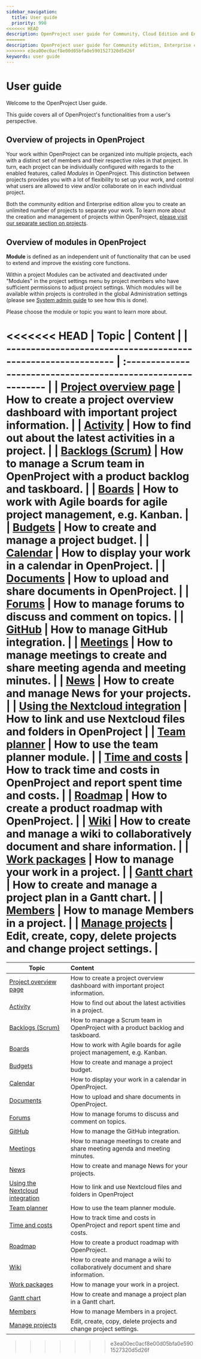 ```yaml
---
sidebar_navigation:
  title: User guide
  priority: 990
<<<<<<< HEAD
description: OpenProject user guide for Community, Cloud Edition and Enterprise Edition.
=======
description: OpenProject user guide for Community edition, Enterprise cloud and Enterprise on-premises.
>>>>>>> e3ea00ec0acf8e00d05bfa0e5901527320d5d26f
keywords: user guide
---
```

# User guide

Welcome to the OpenProject User guide.

This guide covers all of OpenProject's functionalities from a user's perspective.

## Overview of projects in OpenProject

Your work within OpenProject can be organized into multiple projects, each with a distinct set of members and their respective roles in that project.  In turn, each project can be individually configured with regards to the enabled features, called *Modules* in OpenProject. This distinction between projects provides you with a lot of flexibility to set up your work, and control what users are allowed to view and/or collaborate on in each individual project.

Both the community edition and Enterprise edition allow you to create an unlimited number of projects to separate your work. To learn more about the creation and management of projects within OpenProject, [please visit our separate section on projects](projects/).

## Overview of modules in OpenProject

<div class="glossary">

**Module** is defined as an independent unit of functionality that can be used to extend and improve the existing core functions.

</div>

Within a project Modules can be activated and deactivated under "Modules" in the project settings menu by project members who have sufficient permissions to adjust project settings. Which modules will be available within projects is controlled in the global Administration settings (please see [System admin guide](../system-admin-guide/system-settings/project-system-settings/) to see how this is done).

Please choose the module or topic you want to learn more about.

<<<<<<< HEAD
| Topic                                                        | Content                                                      |
| ------------------------------------------------------------ | :----------------------------------------------------------- |
| [Project overview page](project-overview)                    | How to create a project overview dashboard with important project information. |
| [Activity](activity)                                         | How to find out about the latest activities in a project.    |
| [Backlogs (Scrum)](backlogs-scrum)                           | How to manage a Scrum team in OpenProject with a product backlog and taskboard. |
| [Boards](agile-boards)                                       | How to work with Agile boards for agile project management, e.g. Kanban. |
| [Budgets](budgets)                                           | How to create and manage a project budget.                   |
| [Calendar](calendar)                                         | How to display your work in a calendar in OpenProject.       |
| [Documents](documents)                                       | How to upload and share documents in OpenProject.            |
| [Forums](forums)                                             | How to manage forums to discuss and comment on topics.       |
| [GitHub](../system-admin-guide/integrations/github-integration/) | How to manage GitHub integration.                            |
| [Meetings](meetings)                                         | How to manage meetings to create and share meeting agenda and meeting minutes. |
| [News](news)                                                 | How to create and manage News for your projects.             |
| [Using the Nextcloud integration](nextcloud-integration)     | How to link and use Nextcloud files and folders in OpenProject |
| [Team planner](team-planner)                                 | How to use the team planner module.                          |
| [Time and costs](time-and-costs)                             | How to track time and costs in OpenProject and report spent time and costs. |
| [Roadmap](roadmap)                                           | How to create a product roadmap with OpenProject.            |
| [Wiki](wiki)                                                 | How to create and manage a wiki to collaboratively document and share information. |
| [Work packages](work-packages)                               | How to manage your work in a project.                        |
| [Gantt chart](gantt-chart)                                   | How to create and manage a project plan in a Gantt chart.    |
| [Members](members/)                                          | How to manage Members in a project.                          |
| [Manage projects](projects)                                  | Edit, create, copy, delete projects and change project settings. |
=======
| Topic                                                            | Content                                                                            |
|------------------------------------------------------------------|:-----------------------------------------------------------------------------------|
| [Project overview page](project-overview)                        | How to create a project overview dashboard with important project information.     |
| [Activity](activity)                                             | How to find out about the latest activities in a project.                          |
| [Backlogs (Scrum)](backlogs-scrum)                               | How to manage a Scrum team in OpenProject with a product backlog and taskboard.    |
| [Boards](agile-boards)                                           | How to work with Agile boards for agile project management, e.g. Kanban.           |
| [Budgets](budgets)                                               | How to create and manage a project budget.                                         |
| [Calendar](calendar)                                             | How to display your work in a calendar in OpenProject.                             |
| [Documents](documents)                                           | How to upload and share documents in OpenProject.                                  |
| [Forums](forums)                                                 | How to manage forums to discuss and comment on topics.                             |
| [GitHub](../system-admin-guide/integrations/github-integration/) | How to manage the GitHub integration.                                              |
| [Meetings](meetings)                                             | How to manage meetings to create and share meeting agenda and meeting minutes.     |
| [News](news)                                                     | How to create and manage News for your projects.                                   |
| [Using the Nextcloud integration](nextcloud-integration)         | How to link and use Nextcloud files and folders in OpenProject                     |
| [Team planner](team-planner)                                     | How to use the team planner module.                                                |
| [Time and costs](time-and-costs)                                 | How to track time and costs in OpenProject and report spent time and costs.        |
| [Roadmap](roadmap)                                               | How to create a product roadmap with OpenProject.                                  |
| [Wiki](wiki)                                                     | How to create and manage a wiki to collaboratively document and share information. |
| [Work packages](work-packages)                                   | How to manage your work in a project.                                              |
| [Gantt chart](gantt-chart)                                       | How to create and manage a project plan in a Gantt chart.                          |
| [Members](members/)                                              | How to manage Members in a project.                                                |
| [Manage projects](projects)                                      | Edit, create, copy, delete projects and change project settings.                   |
>>>>>>> e3ea00ec0acf8e00d05bfa0e5901527320d5d26f
